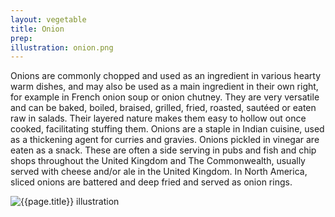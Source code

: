 ```yaml
---
layout: vegetable
title: Onion
prep:
illustration: onion.png
---
```


Onions are commonly chopped and used as an ingredient in various hearty warm dishes, and may also be used as a main ingredient in their own right, for example in French onion soup or onion chutney. They are very versatile and can be baked, boiled, braised, grilled, fried, roasted, sautéed or eaten raw in salads. Their layered nature makes them easy to hollow out once cooked, facilitating stuffing them. Onions are a staple in Indian cuisine, used as a thickening agent for curries and gravies. Onions pickled in vinegar are eaten as a snack. These are often a side serving in pubs and fish and chip shops throughout the United Kingdom and The Commonwealth, usually served with cheese and/or ale in the United Kingdom. In North America, sliced onions are battered and deep fried and served as onion rings.

![{{page.title}} illustration](/resources/vegetables/{{page.illustration}})